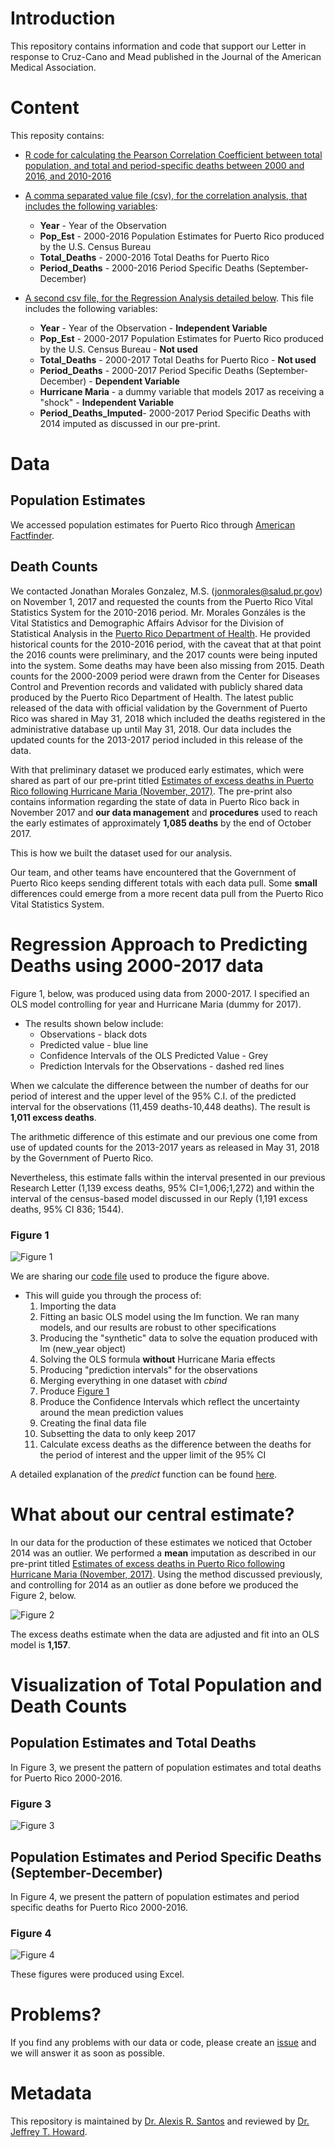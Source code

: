 # Introduction 
This repository contains information and code that support our Letter in response to Cruz-Cano and Mead published in the Journal of the American Medical Association. 

# Content
This reposity contains:

* [R code for calculating the Pearson Correlation Coefficient between total population, and total and period-specific deaths between 2000 and 2016, and 2010-2016](Code_Correlations_JAMA_Reply.R)

* [A comma separated value file (csv), for the correlation analysis, that includes the following variables](Puerto_Rico_Deaths_00_16.csv):
    + **Year** - Year of the Observation 
    + **Pop_Est** - 2000-2016 Population Estimates for Puerto Rico produced by the U.S. Census Bureau 
    + **Total_Deaths** - 2000-2016 Total Deaths for Puerto Rico 
    + **Period_Deaths** - 2000-2016 Period Specific Deaths (September-December)  

* [A second csv file, for the Regression Analysis detailed below](Puerto_Rico_Deaths_00_17.csv). This file includes the following  variables:
    + **Year** - Year of the Observation - **Independent Variable**
    + **Pop_Est** - 2000-2017 Population Estimates for Puerto Rico produced by the U.S. Census Bureau - **Not used**
    + **Total_Deaths** - 2000-2017 Total Deaths for Puerto Rico - **Not used**
    + **Period_Deaths** - 2000-2017 Period Specific Deaths (September-December)  - **Dependent Variable**
    + **Hurricane Maria** - a dummy variable that models 2017 as receiving a "shock" - **Independent Variable**
    + **Period_Deaths_Imputed**- 2000-2017 Period Specific Deaths with 2014 imputed as discussed in our pre-print. 

# Data 

## Population Estimates
We accessed population estimates for Puerto Rico through [American Factfinder](https://factfinder.census.gov/faces/nav/jsf/pages/index.xhtml). 

## Death Counts
We contacted Jonathan Morales Gonzalez, M.S. (jonmorales@salud.pr.gov) on November 1, 2017 and requested the counts from the Puerto Rico Vital Statistics System for the 2010-2016 period. Mr. Morales Gonzáles is the Vital Statistics and Demographic Affairs Advisor for the Division of Statistical Analysis in the [Puerto Rico Department of Health](http://www.salud.gov.pr/). He provided historical counts for the 2010-2016 period, with the caveat that at that point the 2016 counts were preliminary, and the 2017 counts were being inputed into the system. Some deaths may have been also missing from 2015. Death counts for the 2000-2009 period were drawn from the Center for Diseases Control and Prevention records and validated with publicly shared data produced by the Puerto Rico Department of Health.  The latest public released of the data with official validation by the Government of Puerto Rico was shared in May 31, 2018 which included the deaths registered in the administrative database up until May 31, 2018. Our data includes the updated counts for the 2013-2017 period included in this release of the data. 

With that preliminary dataset we produced early estimates, which were shared as part of our pre-print titled [Estimates of excess deaths in Puerto Rico following Hurricane Maria (November, 2017)](https://osf.io/preprints/socarxiv/s7dmu/). The pre-print also contains information regarding the state of data in Puerto Rico back in November 2017 and **our data management** and **procedures** used to reach the early estimates of approximately **1,085 deaths** by the end of October 2017. 

This is how we built the dataset used for our analysis.

Our team, and other teams have encountered that the Government of Puerto Rico keeps sending different totals with each data pull. Some **small** differences could emerge from a more recent data pull from the Puerto Rico Vital Statistics System. 

# Regression Approach to Predicting Deaths using 2000-2017 data
Figure 1, below, was produced using data from 2000-2017. I specified an OLS model controlling for year and Hurricane Maria (dummy for 2017). 

* The results shown below include: 
    + Observations - black dots
    + Predicted value - blue line
    + Confidence Intervals of the OLS Predicted Value - Grey 
    + Prediction Intervals for the Observations - dashed red lines

When we calculate the difference between the number of deaths for our period of interest and the upper level of the 95% C.I. of the predicted interval for the observations (11,459 deaths-10,448 deaths). The result is **1,011 excess deaths**. 

The arithmetic difference of this estimate and our previous one come from use of updated counts for the 2013-2017 years as released in May 31, 2018 by the Government of Puerto Rico. 

Nevertheless, this estimate falls within the interval presented in our previous Research Letter (1,139 excess deaths, 95% CI=1,006;1,272) and within the interval of the census-based model discussed in our Reply (1,191 excess deaths, 95% CI 836; 1544). 

### Figure 1 
![Figure 1](Rplot10.jpeg)

We are sharing our [code file](OLS_Figure_Repository.R) used to produce the figure above.

* This will guide you through the process of: 
    1. Importing the data
    2. Fitting an basic OLS model using the lm function. We ran many models, and our results are robust to other specifications 
    3. Producing the "synthetic" data to solve the equation produced with lm (new_year object)
    4. Solving the OLS formula **without** Hurricane Maria effects
    5. Producing "prediction intervals" for the observations 
    6. Merging everything in one dataset with *cbind* 
    7. Produce [Figure 1](RPlot10.jpeg) 
    8. Produce the Confidence Intervals which reflect the uncertainty around the mean prediction values
    9. Creating the final data file
    10. Subsetting the data to only keep 2017
    11. Calculate excess deaths as the difference between the deaths for the period of interest and the upper limit of the 95% CI 
    
A detailed explanation of the *predict* function can be found [here](https://www.sthda.com/english/articles/40-regression-analysis/166-predict-in-r-model-predictions-and-confidence-intervals). 

# What about our central estimate?
In our data for the production of these estimates we noticed that October 2014 was an outlier. We performed a **mean** imputation as described in our pre-print titled [Estimates of excess deaths in Puerto Rico following Hurricane Maria (November, 2017)](https://osf.io/preprints/socarxiv/s7dmu/). Using the method discussed previously, and controlling for 2014 as an outlier as done before we produced the Figure 2, below. 

![Figure 2](Rplot11.jpeg)

The excess deaths estimate when the data are adjusted and fit into an OLS model is **1,157**. 

# Visualization of Total Population and Death Counts
## Population Estimates and Total Deaths
In Figure 3, we present the pattern of population estimates and total deaths for Puerto Rico 2000-2016.

### Figure 3
![Figure 3](Total_Deaths_Pop_A.jpg)

## Population Estimates and Period Specific Deaths (September-December)
In Figure 4, we present the pattern of population estimates and period specific deaths for Puerto Rico 2000-2016.

### Figure 4
![Figure 4](Total_Deaths_Pop_B.jpg)

These figures were produced using Excel. 

# Problems?
If you find any problems with our data or code, please create an [issue](https://github.com/alexisrsantos/JAMA_Reply/issues) and we will answer it as soon as possible. 

# Metadata
This repository is maintained by [Dr. Alexis R. Santos](https://scholar.google.com/citations?user=oPZ-RDgAAAAJ&hl=en) and reviewed by [Dr. Jeffrey T. Howard](https://scholar.google.com/citations?user=l0A2z2YAAAAJ&hl=en).
